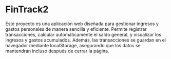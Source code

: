 # FinTrack2

Este proyecto es una aplicación web diseñada para gestionar ingresos y gastos personales de manera sencilla y eficiente. Permite registrar transacciones, calcular automáticamente el saldo general, y visualizar los ingresos y gastos acumulados. Además, las transacciones se guardan en el navegador mediante localStorage, asegurando que los datos se mantendrán incluso después de cerrar la página.
